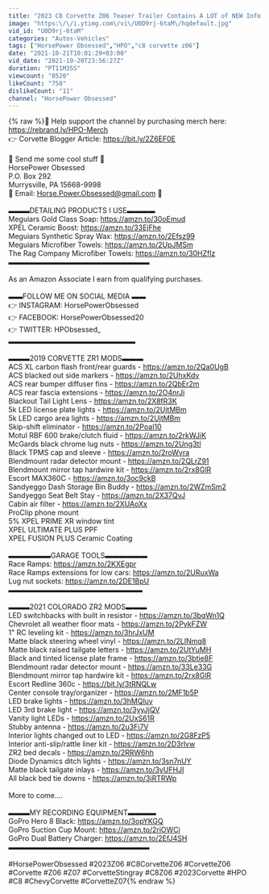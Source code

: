```yaml
---
title: "2023 C8 Corvette Z06 Teaser Trailer Contains A LOT of NEW Info! Let's Break it Down!"
image: "https:\/\/i.ytimg.com\/vi\/U0D9rj-6taM\/hqdefault.jpg"
vid_id: "U0D9rj-6taM"
categories: "Autos-Vehicles"
tags: ["HorsePower Obsessed","HPO","c8 corvette z06"]
date: "2021-10-21T10:01:29+03:00"
vid_date: "2021-10-20T23:56:27Z"
duration: "PT11M35S"
viewcount: "8520"
likeCount: "758"
dislikeCount: "11"
channel: "HorsePower Obsessed"
---
```

{% raw %}🔴 Help support the channel by purchasing merch here: <a rel="nofollow" target="blank" href="https://rebrand.ly/HPO-Merch">https://rebrand.ly/HPO-Merch</a><br />👉 Corvette Blogger Article: <a rel="nofollow" target="blank" href="https://bit.ly/2Z6EF0E">https://bit.ly/2Z6EF0E</a><br /><br /> 📩 Send me some cool stuff 📩<br />         HorsePower Obsessed<br />         P.O. Box 292<br />         Murrysville, PA 15668-9998<br />📧 Email: Horse.Power.Obsessed@gmail.com 📧<br /><br />▬▬▬DETAILING PRODUCTS I USE▬▬▬▬<br />Meguiars Gold Class Soap: <a rel="nofollow" target="blank" href="https://amzn.to/30oEmud">https://amzn.to/30oEmud</a><br />XPEL Ceramic Boost: <a rel="nofollow" target="blank" href="https://amzn.to/33EjFhe">https://amzn.to/33EjFhe</a><br />Meguiars Synthetic Spray Wax: <a rel="nofollow" target="blank" href="https://amzn.to/2Efsz99">https://amzn.to/2Efsz99</a><br />Meguiars Microfiber Towels: <a rel="nofollow" target="blank" href="https://amzn.to/2UpJMSm">https://amzn.to/2UpJMSm</a><br />The Rag Company Microfiber Towels: <a rel="nofollow" target="blank" href="https://amzn.to/30HZflz">https://amzn.to/30HZflz</a><br />▬▬▬▬▬▬▬▬▬▬▬▬▬▬▬▬▬▬▬▬<br /><br />As an Amazon Associate I earn from qualifying purchases.<br /><br />▬▬FOLLOW ME ON SOCIAL MEDIA ▬▬<br />👉 INSTAGRAM: HorsePowerObsessed<br />👉 FACEBOOK: HorsePowerObsessed20<br />👉 TWITTER: HPObsessed_<br />▬▬▬▬▬▬▬▬▬▬▬▬▬▬▬▬▬▬<br /><br />▬▬▬2019 CORVETTE ZR1 MODS▬▬▬<br />ACS XL carbon flash front/rear guards - <a rel="nofollow" target="blank" href="https://amzn.to/2Qa0UgB">https://amzn.to/2Qa0UgB</a><br />ACS blacked out side markers - <a rel="nofollow" target="blank" href="https://amzn.to/2UhxKdv">https://amzn.to/2UhxKdv</a><br />ACS rear bumper diffuser fins - <a rel="nofollow" target="blank" href="https://amzn.to/2QbEr2m">https://amzn.to/2QbEr2m</a><br />ACS rear fascia extensions - <a rel="nofollow" target="blank" href="https://amzn.to/2O4nrJi">https://amzn.to/2O4nrJi</a><br />Blackout Tail Light Lens - <a rel="nofollow" target="blank" href="https://amzn.to/2X8fR3K">https://amzn.to/2X8fR3K</a><br />5k LED license plate lights - <a rel="nofollow" target="blank" href="https://amzn.to/2UjtMBm">https://amzn.to/2UjtMBm</a><br />5k LED cargo area lights - <a rel="nofollow" target="blank" href="https://amzn.to/2UjtMBm">https://amzn.to/2UjtMBm</a><br />Skip-shift eliminator - <a rel="nofollow" target="blank" href="https://amzn.to/2PoaI10">https://amzn.to/2PoaI10</a><br />Motul RBF 600 brake/clutch fluid - <a rel="nofollow" target="blank" href="https://amzn.to/2rkWJiK">https://amzn.to/2rkWJiK</a><br />McGards black chrome lug nuts - <a rel="nofollow" target="blank" href="https://amzn.to/2Ung3tl">https://amzn.to/2Ung3tl</a><br />Black TPMS cap and sleeve - <a rel="nofollow" target="blank" href="https://amzn.to/2roWvra">https://amzn.to/2roWvra</a><br />Blendmount radar detector mount - <a rel="nofollow" target="blank" href="https://amzn.to/2QLrZ91">https://amzn.to/2QLrZ91</a><br />Blendmount mirror tap hardwire kit - <a rel="nofollow" target="blank" href="https://amzn.to/2rx8GlR">https://amzn.to/2rx8GlR</a><br />Escort MAX360C - <a rel="nofollow" target="blank" href="https://amzn.to/3oc9ckB">https://amzn.to/3oc9ckB</a><br />Sandyeggo Dash Storage Bin Buddy - <a rel="nofollow" target="blank" href="https://amzn.to/2WZmSm2">https://amzn.to/2WZmSm2</a><br />Sandyeggo Seat Belt Stay - <a rel="nofollow" target="blank" href="https://amzn.to/2X37QvJ﻿">https://amzn.to/2X37QvJ﻿</a><br />Cabin air filter - <a rel="nofollow" target="blank" href="https://amzn.to/2XUAoXx">https://amzn.to/2XUAoXx</a><br />ProClip phone mount<br />5% XPEL PRIME XR window tint<br />XPEL ULTIMATE PLUS PPF<br />XPEL FUSION PLUS Ceramic Coating<br /><br />▬▬▬▬▬▬GARAGE TOOLS▬▬▬▬▬▬<br />Race Ramps: <a rel="nofollow" target="blank" href="https://amzn.to/2KXEgpr">https://amzn.to/2KXEgpr</a><br />Race Ramps extensions for low cars: <a rel="nofollow" target="blank" href="https://amzn.to/2URuxWa">https://amzn.to/2URuxWa</a><br />Lug nut sockets: <a rel="nofollow" target="blank" href="https://amzn.to/2DE1BpU">https://amzn.to/2DE1BpU</a><br />▬▬▬▬▬▬▬▬▬▬▬▬▬▬▬▬▬▬▬<br /><br />▬▬▬2021  COLORADO ZR2 MODS▬▬▬<br />LED switchbacks with built in resistor - <a rel="nofollow" target="blank" href="https://amzn.to/3bqWn1Q">https://amzn.to/3bqWn1Q</a><br />Chevrolet all weather floor mats - <a rel="nofollow" target="blank" href="https://amzn.to/2PykFZW">https://amzn.to/2PykFZW</a><br />1&quot; RC leveling kit - <a rel="nofollow" target="blank" href="https://amzn.to/3hrJxUM">https://amzn.to/3hrJxUM</a><br />Matte black steering wheel vinyl - <a rel="nofollow" target="blank" href="https://amzn.to/2LINmq8">https://amzn.to/2LINmq8</a><br />Matte black raised tailgate letters - <a rel="nofollow" target="blank" href="https://amzn.to/2UtYuMH">https://amzn.to/2UtYuMH</a><br />Black and tinted license plate frame - <a rel="nofollow" target="blank" href="https://amzn.to/3btie8F">https://amzn.to/3btie8F</a><br />Blendmount radar detector mount - <a rel="nofollow" target="blank" href="https://amzn.to/33Le33G">https://amzn.to/33Le33G</a><br />Blendmount mirror tap hardwire kit - <a rel="nofollow" target="blank" href="https://amzn.to/2rx8GlR">https://amzn.to/2rx8GlR</a><br />Escort Redline 360c - <a rel="nofollow" target="blank" href="https://bit.ly/3tRNQLw">https://bit.ly/3tRNQLw</a><br />Center console tray/organizer - <a rel="nofollow" target="blank" href="https://amzn.to/2MF1b5P">https://amzn.to/2MF1b5P</a><br />LED brake lights - <a rel="nofollow" target="blank" href="https://amzn.to/3hMQluy">https://amzn.to/3hMQluy</a><br />LED 3rd brake light - <a rel="nofollow" target="blank" href="https://amzn.to/3yyJjQV">https://amzn.to/3yyJjQV</a><br />Vanity light LEDs - <a rel="nofollow" target="blank" href="https://amzn.to/2UxS61R">https://amzn.to/2UxS61R</a><br />Stubby antenna - <a rel="nofollow" target="blank" href="https://amzn.to/2u3Fi7V">https://amzn.to/2u3Fi7V</a><br />Interior lights changed out to LED - <a rel="nofollow" target="blank" href="https://amzn.to/2G8FzP5">https://amzn.to/2G8FzP5</a><br />Interior anti-slip/rattle liner kit - <a rel="nofollow" target="blank" href="https://amzn.to/2D3rlvw">https://amzn.to/2D3rlvw</a><br />ZR2 bed decals - <a rel="nofollow" target="blank" href="https://amzn.to/2RRW6hh">https://amzn.to/2RRW6hh</a><br />Diode Dynamics ditch lights - <a rel="nofollow" target="blank" href="https://amzn.to/3sn7nUY">https://amzn.to/3sn7nUY</a><br />Matte black tailgate inlays - <a rel="nofollow" target="blank" href="https://amzn.to/3yUFHJI">https://amzn.to/3yUFHJI</a><br />All black bed tie downs - <a rel="nofollow" target="blank" href="https://amzn.to/3iRTRWp">https://amzn.to/3iRTRWp</a><br /><br />More to come....<br /><br />▬▬▬MY RECORDING EQUIPMENT▬▬▬▬<br />GoPro Hero 8 Black: <a rel="nofollow" target="blank" href="https://amzn.to/3opYKGQ">https://amzn.to/3opYKGQ</a><br />GoPro Suction Cup Mount: <a rel="nofollow" target="blank" href="https://amzn.to/2riOWCi">https://amzn.to/2riOWCi</a><br />GoPro Dual Battery Charger: <a rel="nofollow" target="blank" href="https://amzn.to/2EfJ4SH">https://amzn.to/2EfJ4SH</a><br />▬▬▬▬▬▬▬▬▬▬▬▬▬▬▬▬▬▬▬▬<br /><br />#HorsePowerObsessed #2023Z06 #C8CorvetteZ06 #CorvetteZ06 #Corvette #Z06 #Z07 #CorvetteStingray #C8Z06 #2023Corvette #HPO #C8 #ChevyCorvette #CorvetteZ07{% endraw %}
